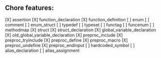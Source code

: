 ## Chore features:

[X] assertion
[X] function_declaration
[X] function_definition
[ ] enum
[ ] comment
[ ] enum_struct
[ ] typedef
[ ] typeset
[ ] functag
[ ] funcenum
[ ] methodmap
[X] struct
[X] struct_declaration
[X] global_variable_declaration
[X] old_global_variable_declaration
[X] preproc_include
[X] preproc_tryinclude
[X] preproc_define
[X] preproc_macro
[X] preproc_undefine
[X] preproc_endinput
[ ] hardcoded_symbol
[ ] alias_declaration
[ ] alias_assignment